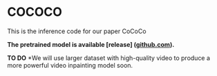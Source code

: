 # COCOCO
This is the inference code for our paper CoCoCo


**The pretrained model is available [release] ([github.com](https://mycuhk-my.sharepoint.com/:f:/g/personal/1155203591_link_cuhk_edu_hk/EoXyViqDi8JEgBDCbxsyPY8BCg7YtkOy73SbBY-3WcQ72w?e=cDZuXM)).**

**TO DO**
*We will use larger dataset with high-quality video to produce a more powerful video inpainting model soon.


